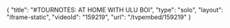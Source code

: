 {
    "title": "#TOURNOTES: AT HOME WITH ULU BOI",
    "type": "solo",
    "layout": "iframe-static",
    "videoId": "159219",
    "url": "\/tvpembed\/159219"
}